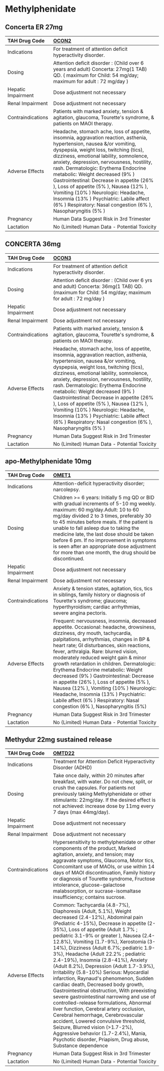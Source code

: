 # Methylphenidate

## Concerta ER 27mg

| TAH Drug Code      | [OCON2](https://www.tahsda.org.tw/drugs/hissearch.php?drug_code=OCON2)                                                                                                                                                                                                                                                                                                                                                                                                                                                                                                     |
|:-------------------|:---------------------------------------------------------------------------------------------------------------------------------------------------------------------------------------------------------------------------------------------------------------------------------------------------------------------------------------------------------------------------------------------------------------------------------------------------------------------------------------------------------------------------------------------------------------------------|
| Indications        | For treatment of attention deficit hyperactivity disorder.                                                                                                                                                                                                                                                                                                                                                                                                                                                                                                                 |
| Dosing             | Attention deficit disorder : (Child over 6 years and adult) Concerta: 27mg(1 TAB) QD. ( maximum for Child: 54 mg/day; maximum for adult : 72 mg/day )                                                                                                                                                                                                                                                                                                                                                                                                                      |
| Hepatic Impairment | Dose adjustment not necessary                                                                                                                                                                                                                                                                                                                                                                                                                                                                                                                                              |
| Renal Impairment   | Dose adjustment not necessary                                                                                                                                                                                                                                                                                                                                                                                                                                                                                                                                              |
| Contraindications  | Patients with marked anxiety, tension & agitation, glaucoma, Tourette's syndrome, & patients on MAOI therapy.                                                                                                                                                                                                                                                                                                                                                                                                                                                              |
| Adverse Effects    | Headache, stomach ache, loss of appetite, insomnia, aggravation reaction, asthenia, hypertension, nausea &/or vomiting, dyspepsia, weight loss, twitching (tics), dizziness, emotional lability, somnolence, anxiety, depression, nervousness, hostility, rash. Dermatologic: Erythema Endocrine metabolic: Weight decreased (9% ) Gastrointestinal: Decrease in appetite (26% ), Loss of appetite (5% ), Nausea (12% ), Vomiting (10% ) Neurologic: Headache, Insomnia (13% ) Psychiatric: Labile affect (6% ) Respiratory: Nasal congestion (6% ), Nasopharyngitis (5% ) |
| Pregnancy          | Human Data Suggest Risk in 3rd Trimester                                                                                                                                                                                                                                                                                                                                                                                                                                                                                                                                   |
| Lactation          | No (Limited) Human Data - Potential Toxicity                                                                                                                                                                                                                                                                                                                                                                                                                                                                                                                               |

## CONCERTA 36mg

| TAH Drug Code      | [OCON3](https://www.tahsda.org.tw/drugs/hissearch.php?drug_code=OCON3)                                                                                                                                                                                                                                                                                                                                                                                                                                                                                                     |
|:-------------------|:---------------------------------------------------------------------------------------------------------------------------------------------------------------------------------------------------------------------------------------------------------------------------------------------------------------------------------------------------------------------------------------------------------------------------------------------------------------------------------------------------------------------------------------------------------------------------|
| Indications        | For treatment of attention deficit hyperactivity disorder.                                                                                                                                                                                                                                                                                                                                                                                                                                                                                                                 |
| Dosing             | Attention deficit disorder : (Child over 6 yrs and adult) Concerta: 36mg(1 TAB) QD. (maximum for Child: 54 mg/day; maximum for adult : 72 mg/day )                                                                                                                                                                                                                                                                                                                                                                                                                         |
| Hepatic Impairment | Dose adjustment not necessary                                                                                                                                                                                                                                                                                                                                                                                                                                                                                                                                              |
| Renal Impairment   | Dose adjustment not necessary                                                                                                                                                                                                                                                                                                                                                                                                                                                                                                                                              |
| Contraindications  | Patients with marked anxiety, tension & agitation, glaucoma, Tourette's syndrome, & patients on MAOI therapy.                                                                                                                                                                                                                                                                                                                                                                                                                                                              |
| Adverse Effects    | Headache, stomach ache, loss of appetite, insomnia, aggravation reaction, asthenia, hypertension, nausea &/or vomiting, dyspepsia, weight loss, twitching (tics), dizziness, emotional lability, somnolence, anxiety, depression, nervousness, hostility, rash. Dermatologic: Erythema Endocrine metabolic: Weight decreased (9% ) Gastrointestinal: Decrease in appetite (26% ), Loss of appetite (5% ), Nausea (12% ), Vomiting (10% ) Neurologic: Headache, Insomnia (13% ) Psychiatric: Labile affect (6% ) Respiratory: Nasal congestion (6% ), Nasopharyngitis (5% ) |
| Pregnancy          | Human Data Suggest Risk in 3rd Trimester                                                                                                                                                                                                                                                                                                                                                                                                                                                                                                                                   |
| Lactation          | No (Limited) Human Data - Potential Toxicity                                                                                                                                                                                                                                                                                                                                                                                                                                                                                                                               |

## apo-Methylphenidate 10mg

| TAH Drug Code      | [OMET1](https://www.tahsda.org.tw/drugs/hissearch.php?drug_code=OMET1)                                                                                                                                                                                                                                                                                                                                                                                                                                                                                                                                                                      |
|:-------------------|:--------------------------------------------------------------------------------------------------------------------------------------------------------------------------------------------------------------------------------------------------------------------------------------------------------------------------------------------------------------------------------------------------------------------------------------------------------------------------------------------------------------------------------------------------------------------------------------------------------------------------------------------|
| Indications        | Attention-deficit hyperactivity disorder; narcolepsy.                                                                                                                                                                                                                                                                                                                                                                                                                                                                                                                                                                                       |
| Dosing             | Children >= 6 years: Initially 5 mg QD or BID with gradual increments of 5-10 mg weekly. maximum: 60 mg/day.Adult: 10 to 60 mg/day divided 2 to 3 times, preferably 30 to 45 minutes before meals. If the patient is unable to fall asleep due to taking the medicine late, the last dose should be taken before 6 pm. If no improvement in symptoms is seen after an appropriate dose adjustment for more than one month, the drug should be discontinued.                                                                                                                                                                                 |
| Hepatic Impairment | Dose adjustment not necessary                                                                                                                                                                                                                                                                                                                                                                                                                                                                                                                                                                                                               |
| Renal Impairment   | Dose adjustment not necessary                                                                                                                                                                                                                                                                                                                                                                                                                                                                                                                                                                                                               |
| Contraindications  | Anxiety & tension states, agitation, tics, tics in siblings, family history or diagnosis of Tourette's syndrome; glaucoma; hyperthyroidism; cardiac arrhythmias, severe angina pectoris.                                                                                                                                                                                                                                                                                                                                                                                                                                                    |
| Adverse Effects    | Frequent: nervousness, insomnia, decreased appetite. Occasional: headache, drowsiness, dizziness, dry mouth, tachycardia, palpitations, arrhythmias, changes in BP & heart rate; GI disturbances, skin reactions, fever, arthralgia. Rare: blurred vision, moderately reduced weight gain & minor growth retardation in children. Dermatologic: Erythema Endocrine metabolic: Weight decreased (9% ) Gastrointestinal: Decrease in appetite (26% ), Loss of appetite (5% ), Nausea (12% ), Vomiting (10% ) Neurologic: Headache, Insomnia (13% ) Psychiatric: Labile affect (6% ) Respiratory: Nasal congestion (6% ), Nasopharyngitis (5%) |
| Pregnancy          | Human Data Suggest Risk in 3rd Trimester                                                                                                                                                                                                                                                                                                                                                                                                                                                                                                                                                                                                    |
| Lactation          | No (Limited) Human Data - Potential Toxicity                                                                                                                                                                                                                                                                                                                                                                                                                                                                                                                                                                                                |

## Methydur 22mg sustained release

| TAH Drug Code      | [OMTD22](https://www.tahsda.org.tw/drugs/hissearch.php?drug_code=OMTD22)                                                                                                                                                                                                                                                                                                                                                                                                                                                                                                                                                                                                                                                                                                                                                                                                                                                                                                    |
|:-------------------|:----------------------------------------------------------------------------------------------------------------------------------------------------------------------------------------------------------------------------------------------------------------------------------------------------------------------------------------------------------------------------------------------------------------------------------------------------------------------------------------------------------------------------------------------------------------------------------------------------------------------------------------------------------------------------------------------------------------------------------------------------------------------------------------------------------------------------------------------------------------------------------------------------------------------------------------------------------------------------|
| Indications        | Treatment for Attention Deficit Hyperactivity Disorder (ADHD)                                                                                                                                                                                                                                                                                                                                                                                                                                                                                                                                                                                                                                                                                                                                                                                                                                                                                                               |
| Dosing             | Take once daily, within 20 minutes after breakfast, with water. Do not chew, split, or crush the capsules. For patients not previously taking Methylphenidate or other stimulants: 22mg/day. If the desired effect is not achieved: increase dose by 11mg every 7 days (max 44mg/day).                                                                                                                                                                                                                                                                                                                                                                                                                                                                                                                                                                                                                                                                                      |
| Hepatic Impairment | Dose adjustment not necessary                                                                                                                                                                                                                                                                                                                                                                                                                                                                                                                                                                                                                                                                                                                                                                                                                                                                                                                                               |
| Renal Impairment   | Dose adjustment not necessary                                                                                                                                                                                                                                                                                                                                                                                                                                                                                                                                                                                                                                                                                                                                                                                                                                                                                                                                               |
| Contraindications  | Hypersensitivity to methylphenidate or other components of the product, Marked agitation, anxiety, and tension; may aggravate symptoms, Glaucoma, Motor tics, Concomitant use of MAOIs, or use within 14 days of MAOI discontinuation, Family history or diagnosis of Tourette syndrome, Fructose intolerance, glucose-galactose malabsorption, or sucrase-isomaltase insufficiency; contains sucrose.                                                                                                                                                                                                                                                                                                                                                                                                                                                                                                                                                                      |
| Adverse Effects    | Common: Tachycardia (4.8-7%), Diaphoresis (Adult, 5.1%), Weight decreased (2.4-12%), Abdominal pain (Pediatric 4-15%), Decrease in appetite (2-35%), Loss of appetite (Adult 1.7% ; pediatric 3.1-9% or greater ), Nausea (2.4-12.8%), Vomiting (1.7-9%), Xerostomia (3-14%), Dizziness (Adult 6.7%; pediatric 1.9-3%), Headache (Adult 22.2% ; pediatric 2.4-19%), Insomnia (2.8-41%), Anxiety (Adult 8.2%), Depression (Adult 1.7-3.9%), Irritability (5.8-10%) Serious: Myocardial infarction, Raynaud's phenomenon, Sudden cardiac death, Decreased body growth, Gastrointestinal obstruction, With preexisting severe gastrointestinal narrowing and use of controlled-release formulations, Abnormal liver function, Cerebral artery occlusion, Cerebral hemorrhage, Cerebrovascular accident, Lowered convulsive threshold, Seizure, Blurred vision (>1.7-2%), Aggressive behavior (1.7-2.4%), Mania, Psychotic disorder, Priapism, Drug abuse, Substance dependence |
| Pregnancy          | Human Data Suggest Risk in 3rd Trimester                                                                                                                                                                                                                                                                                                                                                                                                                                                                                                                                                                                                                                                                                                                                                                                                                                                                                                                                    |
| Lactation          | No (Limited) Human Data - Potential Toxicity                                                                                                                                                                                                                                                                                                                                                                                                                                                                                                                                                                                                                                                                                                                                                                                                                                                                                                                                |

